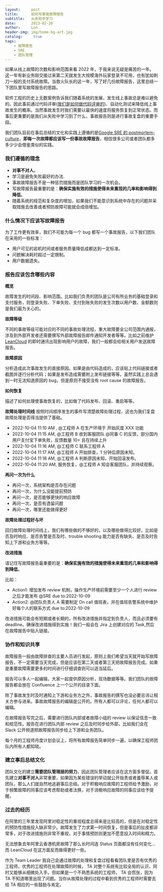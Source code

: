 ```yaml
---
layout:     post
title:      如何写事故故障报告
subtitle:   从失败中学习
date:       2023-02-20
author:     Lnn
header-img: img/home-bg-art.jpg
catalog: 	 true
tags:
    - 故障报告
    - SRE
    - 团队管理
---
```



如果从线上故障的次数和影响范围来看 2022 年，于我来说无疑是痛苦的一年。这一年有新业务刚交接过来第二天就发生大规模海外玩家登录不可用，也有犹如刺刀一般的支付系统故障。当救火队长的这一年，写了好几份故障报告，这里总结一下团队里写故障报告的思路。

软件工程的历史上无数案例告诉我们随着系统的发展，发生线上事故总是难以避免的。因此事前通过代码评审([我们是如何做代码评审的](2023-04-10-tech-codereview.md))、自动化测试来降低线上事故发生的概率。当然事故发生时我们需要以最快的速度将服务恢复到正常状态。而事后更重要的是我们从失败中学习到了什么，事故报告则是进行事故复盘的重要手段。


我们团队目前在事后总结的文化和实践上遵循的是[Google SRE 的 postmortem-culture](https://sre.google/workbook/postmortem-culture)，**即每一次故障都应该写一份事故故障报告**，相信很多公司或者团队都多多少少会借鉴类似的实践。



### 我们遵循的理念
- **对事不对人**。
- 学习是避免失败最好的办法.
- 事故故障报告不是一种惩罚措施而是团队学习的一次机会。
- 写故障报告最重要的是：**确保实施有效的措施使得未来重现的几率和影响得到降低**。
- 随着系统的规范和复杂度的增加，如果我们不能意识到系统中存在的问题并采取措施去改善或者预防故障可能就会成倍增加。


### 什么情况下应该写故障报告

为了工作更有效率，我们不可能为每一个 bug 都写一个事故报告，以下我们团队在采用的一些标准：
- 用户可见的宕机时间或者服务质量降低成都达到一定标准。
- 问题解决耗时超过一定限制。
- 用户数据遗失。


### 报告应该包含哪些内容

**概览**

故障发生的时间段、影响范围。比如我们负责的团队是公司有所业务的基础登录和支付服务，则登录失败、下单失败、支付到账失败的发生次数以用户数、金额数则是我们最为关心的。


**故障等级**

不同的事故等级可能对应的不同的事故处理流程，重大故障要全公司范围内通报，涉及到外部开发者还需要撰写外部故障报告邮件通知开发者等等。比如之前维护 [LeanCloud](https://www.leancloud.cn/) 的即时通讯出现影响用户的故障，我们一般都会给相关用户发送故障报告。



**故障原因**

分析造成此次事故发生的直接原因。如果是由代码造成的，应该贴上代码链接或者截图并逐行分析代码；如果是发布造成需要附上发布链接等等。虽然实践上总会遇到一时无法知道原因的 bug，但是原则不接受没有 root cause 的故障报告。

**如何恢复**

描述了如何处理使事故恢复的，比如做了代码发布、回滚、重启等等。

**故障处理时间线**
按照时间顺序发生的事件写清楚故障处理过程，这也为我们复盘故障处理是否得当提供了基础。

- 2022-10-04 11:10 AM , @工程师 A 在生产环境于  开始灰度 XXX 功能
- 2022-10-04 11:15 AM, @工程师 B 收到客服团队 @同事 C 的反馈，部分国内用户支付宝下单失败，反馈数量 10+ 且在持续上升
- 2022-10-04 11:16 AM, @工程师 C 联系工程师 A
- 2022-10-04 11:17 AM, @工程师 A 开始排查，1 分钟后原因未知。
- 2022-10-04 11:18 AM, @工程师 A 判断原因未知，开始回滚发布。
- 2022-10-04 11:20 AM, 服务恢复，@工程师 A 知会客服团队，并持续观察。

**再问一次为什么**

- 再问一次，系统架构是否存在问题
- 再问一次，为什么没能提前预防
- 再问一次，是否能够更快的响应故障
- 再问一次，是否有遗留问题
- 再问一次，哪里还能做得更好

**故障处理过程好与坏**

回归故障处理时间线上，我们有哪些做的不够好的，以及哪些做得比较好。比如是否及时响应、是否告警是否及时、trouble shooting 能力是否有缺失、是否及时告知上下游和业务方等等。

**改进措施**

请记住写故障报告最重要的是：**确保实施有效的措施使得未来重现的几率和影响得到降低**。

比如：
- Action1: 增加发布 review 机制，操作生产环境前需要至少一个人进行 review 之后才能发布 @SRE  due to:2022-10-09
- Action2: @团队负责人 A 需要制定 On call 值班表，并在值班告警系统中维护好每个人的联系方式  due to:2022-10-09

改进措施可能会有短期或者长期的，所有改进措施并指定到负责人，而且必须要有 deadline。确保改进措施得到实施！我们一般会在 Jira 上创建对应的 Task,然后在故障报告中贴入链接。


### 协作和知识共享

故障报告一般由故障排查的主要人员进行发起，原则上我们希望当天就开始写故障报告，不一定需要当天完成，但是应该在第二天或者第三天把故障报告完成。如果是重要故障需要更多的时间进行仔细调查则可以适当延后。

报告可以多人一起编辑，大家一起提供原因分析，现场数据等等。我们团队的故障报告都会放在 Confluence 上一个公开的目录下面。

除了事故发生时及时通知上下游和业务方之外，事故报告的撰写也没必要忌讳让相关方参与进来。事故故障报告的编辑是公开的。所有人都可以评论，任何人都可以编辑。

在故障报告写完之后，需要进行团队内部或者故障小组的 review 以保证信息一致和规范性。报告在进行团队内部 review 之后及时同步给外部，比如我们会在 Slack 公开频道把故障报告同步给上下游和业务团队。

每个月的工程师月度计划会议上，将所有故障报告简单同步一遍，以确保工程师团队内所有人都知晓。



### 建立事后总结文化

团队文化的建立**需要团队管理层的努力**，因此团队管理者应该在这方面多督促。首先建立**对事不对人**非常重要，如果因为某些错误的举动就公开指责或者羞辱某人或团队，那么人们就自然地逃避事后总结。对于积极响应故障的工程师给予激励，对于频繁故障的同事应该考虑帮助或者汰换，对于消极响应故障的同事应该给予提醒。


### 过去的经历

在阿里的三年里发现阿里对稳定性的重视程度总得来是比较高的，但是在对稳定性的预防性措施投入缺非常少。故障发生了力求第一时间恢复，但是事后的扯皮都非常多，对于改进措施则非常不重视，对于事情预防则更加不愿意投入时间和精力。

无法想象去年阿里云香港机房故障了那么长时间连 Status 页面都没有任何变化... 而 LeanCloud 在这方面反而做得更好一些。

作为 Team Leader 我自己会通过故障的处理和复盘过程看看团队里是否有优秀的工程师，优秀的工程师在处理故障的时候， TA 对整个系统有比较全局的认识，同时又能够从细微处入手。但如果是一个不熟悉系统的工程师， TA 会慌张，因为TA 不知道哪里出现了问题。当你从故障处理的过程中看到优秀的工程师时需要去给 TA 相应的一些鼓励与肯定。